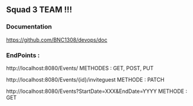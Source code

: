 ## Squad 3 TEAM !!! ##

### Documentation ###

https://github.com/BNC1308/devops/doc

### EndPoints : ###

http://localhost:8080/Events/                                     METHODES : GET, POST, PUT    

http://localhost:8080/Events/{id}/inviteguest                      METHODE : PATCH

http://localhost:8080/Events?StartDate=XXX&EndDate=YYYY            METHODE : GET
